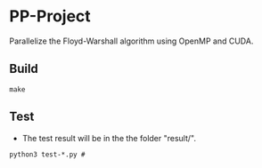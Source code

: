 # PP-Project
Parallelize the Floyd-Warshall algorithm using OpenMP and CUDA.

## Build
```
make
```

## Test 
* The test result will be in the the folder "result/".
```
python3 test-*.py # 
```
